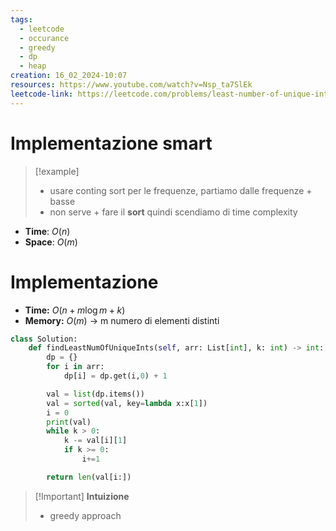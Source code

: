 ```yaml
---
tags:
  - leetcode
  - occurance
  - greedy
  - dp
  - heap
creation: 16_02_2024-10:07
resources: https://www.youtube.com/watch?v=Nsp_ta7SlEk
leetcode-link: https://leetcode.com/problems/least-number-of-unique-integers-after-k-removals/
---
```

# Implementazione smart

> [!example]
>  - usare conting sort per le frequenze, partiamo dalle frequenze + basse
>  - non serve + fare il **sort** quindi scendiamo di time complexity

 - **Time**: $O(n)$
 - **Space**: $O(m)$

# Implementazione

- **Time:** $O(n+m\log m+k)$
- **Memory:** $O(m)$ -> m numero di elementi distinti

```python
class Solution:
    def findLeastNumOfUniqueInts(self, arr: List[int], k: int) -> int:
        dp = {}
        for i in arr:
            dp[i] = dp.get(i,0) + 1

        val = list(dp.items())
        val = sorted(val, key=lambda x:x[1])
        i = 0
        print(val)
        while k > 0:
            k -= val[i][1]
            if k >= 0:
                i+=1

        return len(val[i:])
```

>[!Important] **Intuizione**
> - greedy approach
